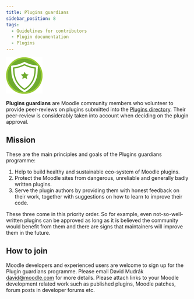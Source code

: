 ```yaml
---
title: Plugins guardians
sidebar_position: 8
tags:
  - Guidelines for contributors
  - Plugin documentation
  - Plugins
---
```

![thumb](./_guardians/plugins-guardian-logo.png)

**Plugins guardians** are Moodle community members who volunteer to provide peer-reviews on plugins submitted into the [Plugins directory](../../community/plugincontribution/pluginsdirectory). Their peer-review is considerably taken into account when deciding on the plugin approval.

## Mission

These are the main principles and goals of the Plugins guardians programme:

1. Help to build healthy and sustainable eco-system of Moodle plugins.
1. Protect the Moodle sites from dangerous, unreliable and generally badly written plugins.
1. Serve the plugin authors by providing them with honest feedback on their work, together with suggestions on how to learn to improve their code.

These three come in this priority order. So for example, even not-so-well-written plugins can be approved as long as it is believed the community would benefit from them and there are signs that maintainers will improve them in the future.

## How to join

Moodle developers and experienced users are welcome to sign up for the Plugin guardians programme. Please email David Mudrák <david@moodle.com> for more details. Please attach links to your Moodle development related work such as published plugins, Moodle patches, forum posts in developer forums etc.
